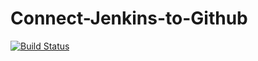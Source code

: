 # Connect-Jenkins-to-Github
[![Build Status](http://ec2-13-232-192-242.ap-south-1.compute.amazonaws.com/buildStatus/icon?job=connect-jenkins-to-github)](http://ec2-13-232-192-242.ap-south-1.compute.amazonaws.com/job/connect-jenkins-to-github/)
